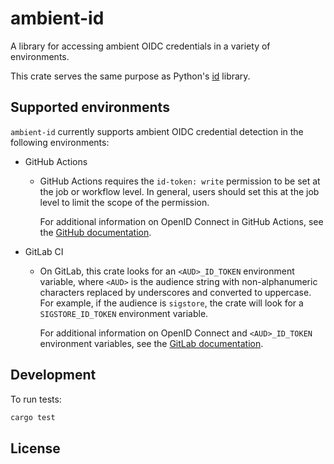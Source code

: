 # ambient-id

A library for accessing ambient OIDC credentials in a variety of environments.

This crate serves the same purpose as Python's [id] library.

## Supported environments

`ambient-id` currently supports ambient OIDC credential detection in the
following environments:

* GitHub Actions

  - GitHub Actions requires the `id-token: write` permission to be set
    at the job or workflow level. In general, users should set this at the
    job level to limit the scope of the permission.

    For additional information on OpenID Connect in GitHub Actions, see the
    [GitHub documentation].

* GitLab CI

  - On GitLab, this crate looks for an `<AUD>_ID_TOKEN` environment variable,
    where `<AUD>` is the audience string with non-alphanumeric characters
    replaced by underscores and converted to uppercase. For example, if the
    audience is `sigstore`, the crate will look for a `SIGSTORE_ID_TOKEN`
    environment variable.

    For additional information on OpenID Connect and `<AUD>_ID_TOKEN`
    environment variables, see the [GitLab documentation].

## Development

To run tests:

```sh
cargo test
```

## License



[id]: https://pypi.org/project/id/

[GitHub documentation]: https://docs.github.com/en/actions/deployment/security-hardening-your-deployments/about-security-hardening-with-openid-connect

[GitLab documentation]: https://docs.gitlab.com/ci/secrets/id_token_authentication/

